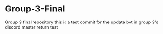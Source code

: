 # Group-3-Final
Group 3 final repository
this is a test commit for the update bot in group 3's discord
master return test
